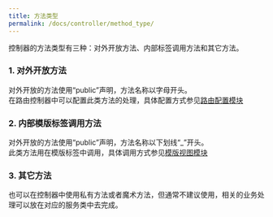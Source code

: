 ```yaml
---
title: 方法类型
permalink: /docs/controller/method_type/
---
```


控制器的方法类型有三种：对外开放方法、内部标签调用方法和其它方法。
### 1. 对外开放方法
对外开放的方法使用“public”声明，方法名称以字母开头。  
在路由控制器中可以配置此类方法的处理，具体配置方式参见[路由配置模块](http://steeze.cn/docs/route/)
### 2. 内部模版标签调用方法
对外开放的方法使用“public”声明，方法名称以下划线“_”开头。  
此类方法用在模版标签中调用，具体调用方式参见[模版视图模块](http://steeze.cn/docs/view/)
### 3. 其它方法
也可以在控制器中使用私有方法或者魔术方法，但通常不建议使用，相关的业务处理可以放在对应的服务类中去完成。



